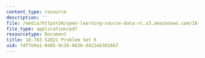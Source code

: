 ```yaml
---
content_type: resource
description: ''
file: /media/https%3A/open-learning-course-data-rc.s3.amazonaws.com/18-783-elliptic-curves-spring-2021/fdf7e9a104859c26063bd422eb301667_MIT18_783S21_PS6.pdf
file_type: application/pdf
resourcetype: Document
title: 18.783 S2021 Problem Set 6
uid: fdf7e9a1-0485-9c26-063b-d422eb301667
---
```

